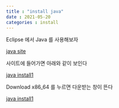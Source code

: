 ```yaml
---
title : "install java"
date : 2021-05-20
categories : install
---
```


Eclipse 에서 Java 를 사용해보자  

[java site](https://www.eclipse.org/downloads/packages/release/kepler/sr1/eclipse-ide-java-developers)  

사이트에 들어가면 아래와 같이 보인다  

[java install1](image\JavaInstal.png)  

Download x86_64 를 누르면 다운받는 창이 뜬다

[java install1](image\JavaInstal2.png)  





